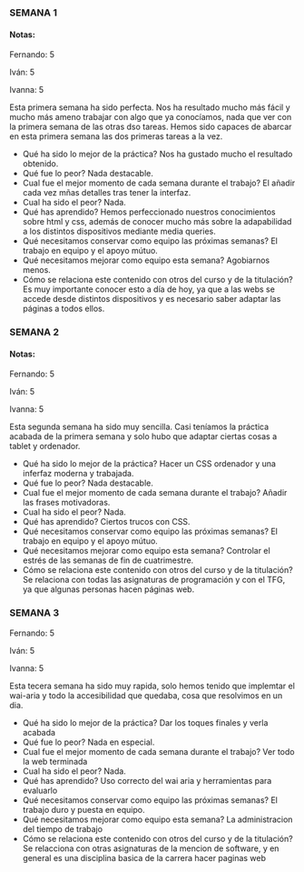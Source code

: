 ### SEMANA 1
#### Notas:
Fernando: 5

Iván: 5

Ivanna: 5

Esta primera semana ha sido perfecta. Nos ha resultado mucho más fácil y mucho más ameno trabajar con algo que ya conocíamos, nada que ver con la primera semana de las otras dso tareas. Hemos sido capaces de abarcar en esta primera semana las dos primeras tareas a la vez.
- Qué ha sido lo mejor de la práctica?
    Nos ha gustado mucho el resultado obtenido.
- Qué fue lo peor?
    Nada destacable.
- Cual fue el mejor momento de cada semana durante el trabajo?
   El añadir cada vez mñas detalles tras tener la interfaz.
- Cual ha sido el peor?
    Nada.
- Qué has aprendido?
     Hemos perfeccionado nuestros conocimientos sobre html y css, además de conocer mucho más sobre la adapabilidad a los distintos dispositivos mediante media queries.
- Qué necesitamos conservar como equipo las próximas semanas?
      El trabajo en equipo y el apoyo mútuo.
- Qué necesitamos mejorar como equipo esta semana?
      Agobiarnos menos.
- Cómo se relaciona este contenido con otros del curso y de la titulación?
      Es muy importante conocer esto a día de hoy, ya que a las webs se accede desde distintos dispositivos y es necesario saber adaptar las páginas a todos ellos.

### SEMANA 2
#### Notas:
Fernando: 5

Iván: 5

Ivanna: 5

Esta segunda semana ha sido muy sencilla. Casi teníamos la práctica acabada de la primera semana y solo hubo que adaptar ciertas cosas a tablet y ordenador.
- Qué ha sido lo mejor de la práctica?
    Hacer un CSS ordenador y una inferfaz moderna y trabajada.
- Qué fue lo peor?
    Nada destacable.
- Cual fue el mejor momento de cada semana durante el trabajo?
    Añadir las frases motivadoras.
- Cual ha sido el peor?
    Nada.
- Qué has aprendido?
     Ciertos trucos con CSS.
- Qué necesitamos conservar como equipo las próximas semanas?
      El trabajo en equipo y el apoyo mútuo.
- Qué necesitamos mejorar como equipo esta semana?
      Controlar el estrés de las semanas de fin de cuatrimestre.
- Cómo se relaciona este contenido con otros del curso y de la titulación?
      Se relaciona con todas las asignaturas de programación y con el TFG, ya que algunas personas hacen páginas web.

### SEMANA 3

Fernando: 5

Iván: 5

Ivanna: 5

Esta tecera semana ha sido muy rapida, solo hemos tenido que implemtar el wai-aria y todo la accesibilidad que quedaba, cosa que resolvimos en un dia.

- Qué ha sido lo mejor de la práctica?
    Dar los toques finales y verla acabada
- Qué fue lo peor?
    Nada en especial.
- Cual fue el mejor momento de cada semana durante el trabajo?
    Ver todo la web terminada
- Cual ha sido el peor?
    Nada.
- Qué has aprendido?
    Uso correcto del wai aria y herramientas para evaluarlo
- Qué necesitamos conservar como equipo las próximas semanas?
     El trabajo duro y puesta en equipo.
- Qué necesitamos mejorar como equipo esta semana?
    La administracion del tiempo de trabajo
- Cómo se relaciona este contenido con otros del curso y de la titulación?
    Se relacciona con otras asignaturas de la mencion de software, y en general es una disciplina basica de la carrera hacer paginas web